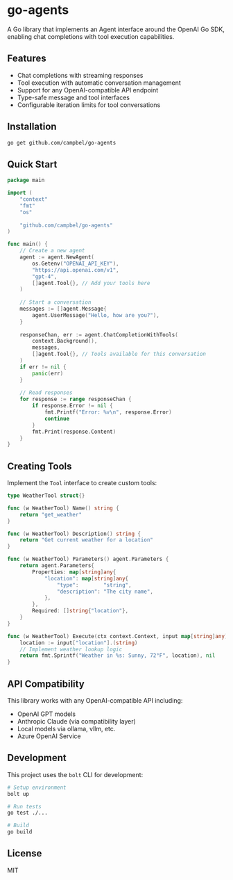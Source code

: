 # go-agents

A Go library that implements an Agent interface around the OpenAI Go SDK, enabling chat completions with tool execution capabilities.

## Features

- Chat completions with streaming responses
- Tool execution with automatic conversation management
- Support for any OpenAI-compatible API endpoint
- Type-safe message and tool interfaces
- Configurable iteration limits for tool conversations

## Installation

```bash
go get github.com/campbel/go-agents
```

## Quick Start

```go
package main

import (
    "context"
    "fmt"
    "os"
    
    "github.com/campbel/go-agents"
)

func main() {
    // Create a new agent
    agent := agent.NewAgent(
        os.Getenv("OPENAI_API_KEY"),
        "https://api.openai.com/v1",
        "gpt-4",
        []agent.Tool{}, // Add your tools here
    )
    
    // Start a conversation
    messages := []agent.Message{
        agent.UserMessage("Hello, how are you?"),
    }
    
    responseChan, err := agent.ChatCompletionWithTools(
        context.Background(),
        messages,
        []agent.Tool{}, // Tools available for this conversation
    )
    if err != nil {
        panic(err)
    }
    
    // Read responses
    for response := range responseChan {
        if response.Error != nil {
            fmt.Printf("Error: %v\n", response.Error)
            continue
        }
        fmt.Print(response.Content)
    }
}
```

## Creating Tools

Implement the `Tool` interface to create custom tools:

```go
type WeatherTool struct{}

func (w WeatherTool) Name() string {
    return "get_weather"
}

func (w WeatherTool) Description() string {
    return "Get current weather for a location"
}

func (w WeatherTool) Parameters() agent.Parameters {
    return agent.Parameters{
        Properties: map[string]any{
            "location": map[string]any{
                "type":        "string",
                "description": "The city name",
            },
        },
        Required: []string{"location"},
    }
}

func (w WeatherTool) Execute(ctx context.Context, input map[string]any) (any, error) {
    location := input["location"].(string)
    // Implement weather lookup logic
    return fmt.Sprintf("Weather in %s: Sunny, 72°F", location), nil
}
```

## API Compatibility

This library works with any OpenAI-compatible API including:
- OpenAI GPT models
- Anthropic Claude (via compatibility layer)
- Local models via ollama, vllm, etc.
- Azure OpenAI Service

## Development

This project uses the `bolt` CLI for development:

```bash
# Setup environment
bolt up

# Run tests
go test ./...

# Build
go build
```

## License

MIT
